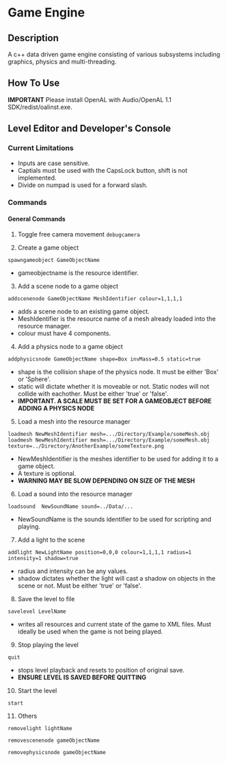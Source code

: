 # Game Engine

## Description
A c++ data driven game engine consisting of various subsystems including graphics, physics and multi-threading.

## How To Use
**IMPORTANT**
Please install OpenAL with Audio/OpenAL 1.1 SDK/redist/oalinst.exe.

## Level Editor and Developer's Console
### Current Limitations
* Inputs are case sensitive.
* Captials must be used with the CapsLock button, shift is not implemented.
* Divide on numpad is used for a forward slash.

### Commands
#### General Commands
1. Toggle free camera movement
`debugcamera`

2. Create a game object

`spawngameobject GameObjectName`

* gameobjectname is the resource identifier.

3. Add a scene node to a game object

`addscenenode GameObjectName MeshIdentifier colour=1,1,1,1`

* adds a scene node to an existing game object.
* MeshIdentifier is the resource name of a mesh already loaded into the resource manager.
* colour must have 4 components.

4. Add a physics node to a game object

`addphysicsnode GameObjectName shape=Box invMass=0.5 static=true`

* shape is the collision shape of the physics node. It must be either 'Box' or 'Sphere'.
* static will dictate whether it is moveable or not. Static nodes will not collide with eachother. Must be either 'true' or 'false'.
* **IMPORTANT. A SCALE MUST BE SET FOR A GAMEOBJECT BEFORE ADDING A PHYSICS NODE**

5. Load a mesh into the resource manager

`loadmesh NewMeshIdentifier mesh=.../Directory/Example/someMesh.obj`
`loadmesh NewMeshIdentifier mesh=.../Directory/Example/someMesh.obj texture=../Directory/AnotherExample/someTexture.png`

* NewMeshIdentifier is the meshes identifier to be used for adding it to a game object.
* A texture is optional.
* **WARNING MAY BE SLOW DEPENDING ON SIZE OF THE MESH**

6. Load a sound into the resource manager

`loadsound  NewSoundName sound=../Data/...`

* NewSoundName is the sounds identifier to be used for scripting and playing.

7. Add a light to the scene

`addlight NewLightName position=0,0,0 colour=1,1,1,1 radius=1 intensity=1 shadow=true`

* radius and intensity can be any values.
* shadow dictates whether the light will cast a shadow on objects in the scene or not. Must be either 'true' or 'false'.

8. Save the level to file

`savelevel LevelName`

* writes all resources and current state of the game to XML files. Must ideally be used when the game is not being played.

9. Stop playing the level

`quit`

* stops level playback and resets to position of original save.
* **ENSURE LEVEL IS SAVED BEFORE QUITTING**

10. Start the level

`start`

11. Others

`removelight lightName`

`removescenenode gameObjectName`

`removephysicsnode gameObjectName`

